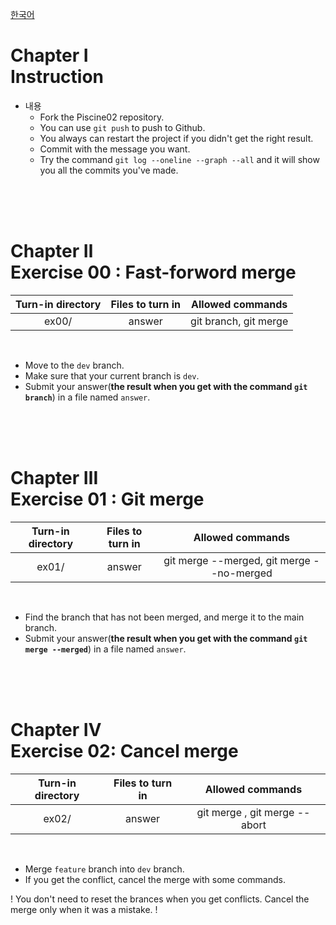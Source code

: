 [한국어](README.kr.md)
# Chapter Ⅰ<br>Instruction

- 내용
    - Fork the Piscine02 repository.
    - You can use `git push` to push to Github.
    - You always can restart the project if you didn't get the right result.
    - Commit with the message you want.
    - Try the command `git log --oneline --graph --all` and it will show you all the commits you've made.

<br>
<br>
<br>

# Chapter Ⅱ<br>Exercise 00 : Fast-forword merge

| Turn-in directory | Files to turn in | Allowed commands |
|:--:|:--:|:--:|
| ex00/ | answer | git branch, git merge |

<br>

- Move to the `dev` branch.
- Make sure that your current branch is `dev`.
- Submit your answer(**the result when you get with the command `git branch`**) in a file named `answer`.

<br>
<br>
<br>

# Chapter Ⅲ<br>Exercise 01 : Git merge

| Turn-in directory | Files to turn in | Allowed commands |
|:--:|:--:|:--:|
| ex01/ | answer | git merge --merged, git merge --no-merged|

<br>

- Find the branch that has not been merged, and merge it to the main branch.
- Submit your answer(**the result when you get with the command `git merge --merged`**) in a file named `answer`. 

<br>
<br>
<br>


# Chapter Ⅳ<br>Exercise 02: Cancel merge

| Turn-in directory | Files to turn in | Allowed commands |
|:--:|:--:|:--:|
| ex02/ | answer | git merge , git merge --abort|

<br>

- Merge `feature` branch into `dev` branch.
- If you get the conflict, cancel the merge with some commands.


! You don't need to reset the brances when you get conflicts. Cancel the merge only when it was a mistake. !